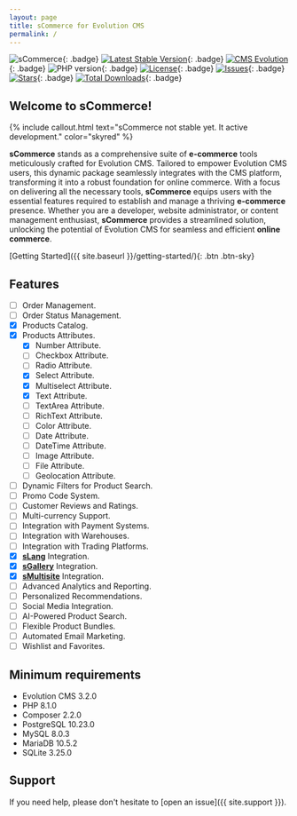 ```yaml
---
layout: page
title: sCommerce for Evolution CMS
permalink: /
---
```


![sCommerce](https://repository-images.githubusercontent.com/683186810/d71c1c9b-f143-4000-8125-5104eeee067b){: .badge}
[![Latest Stable Version](https://img.shields.io/packagist/v/seiger/sCommerce?label=version)](https://packagist.org/packages/seiger/scommerce){: .badge}
[![CMS Evolution](https://img.shields.io/badge/CMS-Evolution-brightgreen.svg)](https://github.com/evolution-cms/evolution){: .badge}
![PHP version](https://img.shields.io/packagist/php-v/seiger/scommerce){: .badge}
[![License](https://img.shields.io/packagist/l/seiger/scommerce)](https://packagist.org/packages/seiger/scommerce){: .badge}
[![Issues](https://img.shields.io/github/issues/Seiger/sCommerce)](https://github.com/Seiger/sCommerce/issues){: .badge}
[![Stars](https://img.shields.io/packagist/stars/Seiger/scommerce)](https://packagist.org/packages/seiger/scommerce){: .badge}
[![Total Downloads](https://img.shields.io/packagist/dt/seiger/scommerce)](https://packagist.org/packages/seiger/scommerce){: .badge}

## Welcome to sCommerce!

{% include callout.html text="sCommerce not stable yet. It active development." color="skyred" %}

**sCommerce** stands as a comprehensive suite of **e-commerce** tools meticulously crafted
for Evolution CMS. Tailored to empower Evolution CMS users, this dynamic package
seamlessly integrates with the CMS platform, transforming it into a robust foundation
for online commerce. With a focus on delivering all the necessary tools, **sCommerce**
equips users with the essential features required to establish and manage a thriving
**e-commerce** presence. Whether you are a developer, website administrator, or content
management enthusiast, **sCommerce** provides a streamlined solution, unlocking the potential
of Evolution CMS for seamless and efficient **online commerce**.

[Getting Started]({{ site.baseurl }}/getting-started/){: .btn .btn-sky}

## Features

- [ ] Order Management.
- [ ] Order Status Management.
- [x] Products Catalog.
- [x] Products Attributes.
  - [x] Number Attribute.
  - [ ] Checkbox Attribute.
  - [ ] Radio Attribute.
  - [x] Select Attribute.
  - [x] Multiselect Attribute.
  - [x] Text Attribute.
  - [ ] TextArea Attribute.
  - [ ] RichText Attribute.
  - [ ] Color Attribute.
  - [ ] Date Attribute.
  - [ ] DateTime Attribute.
  - [ ] Image Attribute.
  - [ ] File Attribute.
  - [ ] Geolocation Attribute.
- [ ] Dynamic Filters for Product Search.
- [ ] Promo Code System.
- [ ] Customer Reviews and Ratings.
- [ ] Multi-currency Support.
- [ ] Integration with Payment Systems.
- [ ] Integration with Warehouses.
- [ ] Integration with Trading Platforms.
- [x] **[sLang](https://github.com/Seiger/sLang)** Integration.
- [x] **[sGallery](https://github.com/Seiger/sGallery)** Integration.
- [x] **[sMultisite](https://github.com/Seiger/sMultisite)** Integration.
- [ ] Advanced Analytics and Reporting.
- [ ] Personalized Recommendations.
- [ ] Social Media Integration.
- [ ] AI-Powered Product Search.
- [ ] Flexible Product Bundles.
- [ ] Automated Email Marketing.
- [ ] Wishlist and Favorites.

## Minimum requirements

- Evolution CMS 3.2.0
- PHP 8.1.0
- Composer 2.2.0
- PostgreSQL 10.23.0
- MySQL 8.0.3
- MariaDB 10.5.2
- SQLite 3.25.0

## Support

If you need help, please don't hesitate to [open an issue]({{ site.support }}).
